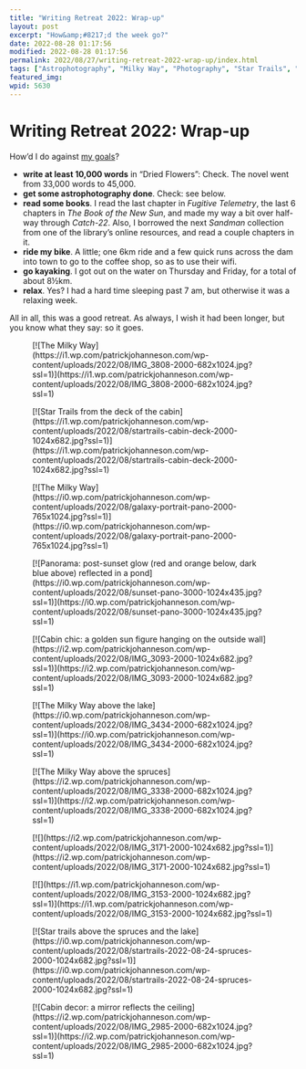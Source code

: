 ```yaml
---
title: "Writing Retreat 2022: Wrap-up"
layout: post
excerpt: "How&amp;#8217;d the week go?"
date: 2022-08-28 01:17:56
modified: 2022-08-28 01:17:56
permalink: 2022/08/27/writing-retreat-2022-wrap-up/index.html
tags: ["Astrophotography", "Milky Way", "Photography", "Star Trails", "Writing", "Writing Retreat", "Photos", "Writing"]
featured_img: 
wpid: 5630
---
```


# Writing Retreat 2022: Wrap-up

How’d I do against [my goals](https://patrickjohanneson.com/2022/08/21/writing-retreat-2022-goals/)?

- **write at least 10,000 words** in “Dried Flowers”: Check. The novel went from 33,000 words to 45,000.
- **get some astrophotography done**. Check: see below.
- **read some books**. I read the last chapter in *Fugitive Telemetry*, the last 6 chapters in *The Book of the New Sun*, and made my way a bit over half-way through *Catch-22*. Also, I borrowed the next *Sandman* collection from one of the library’s online resources, and read a couple chapters in it.
- **ride my bike**. A little; one 6km ride and a few quick runs across the dam into town to go to the coffee shop, so as to use their wifi.
- **go kayaking**. I got out on the water on Thursday and Friday, for a total of about 8½km.
- **relax**. Yes? I had a hard time sleeping past 7 am, but otherwise it was a relaxing week.

All in all, this was a good retreat. As always, I wish it had been longer, but you know what they say: so it goes.

<div class="wp-block-jetpack-tiled-gallery aligncenter is-style-rectangular"><div class="tiled-gallery__gallery"><div class="tiled-gallery__row"><div class="tiled-gallery__col" style="flex-basis:52.76188%"><figure class="tiled-gallery__item">[![The Milky Way](https://i1.wp.com/patrickjohanneson.com/wp-content/uploads/2022/08/IMG_3808-2000-682x1024.jpg?ssl=1)](https://i1.wp.com/patrickjohanneson.com/wp-content/uploads/2022/08/IMG_3808-2000-682x1024.jpg?ssl=1)</figure></div><div class="tiled-gallery__col" style="flex-basis:47.23812%"><figure class="tiled-gallery__item">[![Star Trails from the deck of the cabin](https://i1.wp.com/patrickjohanneson.com/wp-content/uploads/2022/08/startrails-cabin-deck-2000-1024x682.jpg?ssl=1)](https://i1.wp.com/patrickjohanneson.com/wp-content/uploads/2022/08/startrails-cabin-deck-2000-1024x682.jpg?ssl=1)</figure></div></div><div class="tiled-gallery__row"><div class="tiled-gallery__col" style="flex-basis:100.00000%"><figure class="tiled-gallery__item">[![The Milky Way](https://i0.wp.com/patrickjohanneson.com/wp-content/uploads/2022/08/galaxy-portrait-pano-2000-765x1024.jpg?ssl=1)](https://i0.wp.com/patrickjohanneson.com/wp-content/uploads/2022/08/galaxy-portrait-pano-2000-765x1024.jpg?ssl=1)</figure></div><div class="tiled-gallery__col"><figure class="tiled-gallery__item">[![Panorama: post-sunset glow (red and orange below, dark blue above) reflected in a pond](https://i0.wp.com/patrickjohanneson.com/wp-content/uploads/2022/08/sunset-pano-3000-1024x435.jpg?ssl=1)](https://i0.wp.com/patrickjohanneson.com/wp-content/uploads/2022/08/sunset-pano-3000-1024x435.jpg?ssl=1)</figure></div></div><div class="tiled-gallery__row"><div class="tiled-gallery__col" style="flex-basis:69.19107%"><figure class="tiled-gallery__item">[![Cabin chic: a golden sun figure hanging on the outside wall](https://i2.wp.com/patrickjohanneson.com/wp-content/uploads/2022/08/IMG_3093-2000-1024x682.jpg?ssl=1)](https://i2.wp.com/patrickjohanneson.com/wp-content/uploads/2022/08/IMG_3093-2000-1024x682.jpg?ssl=1)</figure></div><div class="tiled-gallery__col" style="flex-basis:30.80893%"><figure class="tiled-gallery__item">[![The Milky Way above the lake](https://i0.wp.com/patrickjohanneson.com/wp-content/uploads/2022/08/IMG_3434-2000-682x1024.jpg?ssl=1)](https://i0.wp.com/patrickjohanneson.com/wp-content/uploads/2022/08/IMG_3434-2000-682x1024.jpg?ssl=1)</figure></div></div><div class="tiled-gallery__row"><div class="tiled-gallery__col" style="flex-basis:28.49332%"><figure class="tiled-gallery__item">[![The Milky Way above the spruces](https://i2.wp.com/patrickjohanneson.com/wp-content/uploads/2022/08/IMG_3338-2000-682x1024.jpg?ssl=1)](https://i2.wp.com/patrickjohanneson.com/wp-content/uploads/2022/08/IMG_3338-2000-682x1024.jpg?ssl=1)</figure></div><div class="tiled-gallery__col" style="flex-basis:71.50668%"><figure class="tiled-gallery__item">[![](https://i2.wp.com/patrickjohanneson.com/wp-content/uploads/2022/08/IMG_3171-2000-1024x682.jpg?ssl=1)](https://i2.wp.com/patrickjohanneson.com/wp-content/uploads/2022/08/IMG_3171-2000-1024x682.jpg?ssl=1)</figure><figure class="tiled-gallery__item">[![](https://i1.wp.com/patrickjohanneson.com/wp-content/uploads/2022/08/IMG_3153-2000-1024x682.jpg?ssl=1)](https://i1.wp.com/patrickjohanneson.com/wp-content/uploads/2022/08/IMG_3153-2000-1024x682.jpg?ssl=1)</figure><figure class="tiled-gallery__item">[![Star trails above the spruces and the lake](https://i0.wp.com/patrickjohanneson.com/wp-content/uploads/2022/08/startrails-2022-08-24-spruces-2000-1024x682.jpg?ssl=1)](https://i0.wp.com/patrickjohanneson.com/wp-content/uploads/2022/08/startrails-2022-08-24-spruces-2000-1024x682.jpg?ssl=1)</figure></div></div><div class="tiled-gallery__row"><div class="tiled-gallery__col" style="flex-basis:59.98586%"><figure class="tiled-gallery__item">[![Cabin decor: a mirror reflects the ceiling](https://i2.wp.com/patrickjohanneson.com/wp-content/uploads/2022/08/IMG_2985-2000-682x1024.jpg?ssl=1)](https://i2.wp.com/patrickjohanneson.com/wp-content/uploads/2022/08/IMG_2985-2000-682x1024.jpg?ssl=1)</figure></div></div></div></div>